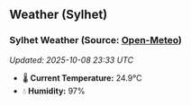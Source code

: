 ## Weather (Sylhet)

<!-- WEATHER-START -->
### Sylhet Weather (Source: [Open-Meteo](https://open-meteo.com))
_Updated: 2025-10-08 23:33 UTC_
* 🌡️ **Current Temperature:** 24.9°C
* 💧 **Humidity:** 97%
<!-- WEATHER-END -->































